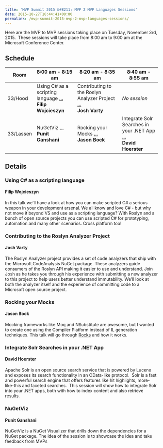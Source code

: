 ```yaml
---
title: 'MVP Summit 2015 &#8211; MVP 2 MVP Languages Sessions'
date: 2015-10-27T10:44:41+00:00
permalink: /mvp-summit-2015-mvp-2-mvp-languages-sessions/
---
```

Here are the MVP to MVP sessions taking place on Tuesday, November 3rd, 2015. &nbsp;These sessions will take place from 8:00 am to 9:00 am at the Microsoft Conference Center.

## Schedule

|Room|8:00 am - 8:15 am|8:20 am - 8:35 am|8:40 am - 8:55 am|
|---|---|---|----|
|33/Hood|Using C# as a scripting language [...](#using-c-as-a-scripting-language)<br />**Filip Wojcieszyn**|Contributing to the Roslyn Analyzer Project [...](#contributing-to-the-roslyn-analyzer-project)<br />**Josh Varty**|_No session_|
|33/Lassen|NuGetViz [...](#nugetviz)<br />**Punit Ganshani**|Rocking your Mocks [...](#rocking-your-mocks)<br />**Jason Bock**|Integrate Solr Searches in your .NET App [...](#integrate-solr-searches-in-your-net-app)<br />**David Hoerster**|

## Details

### Using C# as a scripting language

#### Filip Wojcieszyn

In this talk we'll have a look at how you can make scripted C# a serious weapon in your development arsenal. We all know and love C# - but why not move it beyond VS and use as a scripting language? With Roslyn and a bunch of open source projects you can use scripted C# for prototyping, automation and many other scenarios. Cross platform too!

### Contributing to the Roslyn Analyzer Project

#### Josh Varty

The Roslyn Analyzer project provides a set of code analyzers that ship with the Microsoft.CodeAnalysis NuGet package. These analyzers guide consumers of the Roslyn API making it easier to use and understand. Join Josh as he takes you through his experience with submitting a new analyzer to this project to help users better understand immutability. We'll look at both the analyzer itself and the experience of committing code to a Microsoft open source project.

### Rocking your Mocks

#### Jason Bock

Mocking frameworks like Moq and NSubstitute are awesome, but I wanted to create one using the Compiler Platform instead of IL generation techniques. This talk will go through [Rocks](https://github.com/jasonbock/rocks) and how it works.

### Integrate Solr Searches in your .NET App

#### David Hoerster

Apache Solr is an open source search service that is powered by Lucene and exposes its search functionality in an OData-like protocol.  Solr is a fast and powerful search engine that offers features like hit highlights, more-like-this and faceted searches.  This session will show how to integrate Solr into your .NET apps, both with how to index content and also retrieve results.

### NuGetViz

#### Punit Ganshani

NuGetViz is a NuGet Visualizer that drills down the dependencies for a NuGet package. The idea of the session is to showcase the idea and take feedback from MVPs